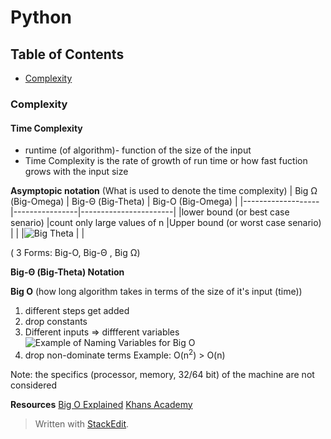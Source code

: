 # Python

## Table of Contents
* [Complexity](complexity)


### Complexity

#### Time Complexity
* runtime (of algorithm)- function of the size of the input
* Time Complexity is  the rate of growth of run time or how fast fuction grows with the input size

**Asymptopic notation**
(What is used to denote the time complexity)
| Big Ω (Big-Omega) | Big-Θ (Big-Theta) | Big-O (Big-Omega)  |
|-------------------|----------------|-----------------------|
|lower bound (or best case senario)  |count only large values of n |Upper bound (or worst case senario)  |
|	|![Big Theta](https://photos.app.goo.gl/p6ZwQAKqDHGL99hN6)	|	|

( 3 Forms: Big-O, Big-Θ , Big Ω)


**Big-Θ (Big-Theta) Notation**

**Big O** 
(how long algorithm takes in terms of the size of it's input (time))
1. different steps get added
2. drop constants 
3.  Different inputs => diffferent variables 
![Example of Naming Variables for Big O](https://photos.google.com/album/AF1QipPfjm3PHBCiN_eT1T8CAOtzKh6txR99WmTXPr93/photo/AF1QipO6ti8ZlIrT-mqBlEtWesSHBGwYwH0puYWkqJxw)
4. drop non-dominate terms 
Example: O(n<sup>2</sup>) > O(n)

Note: the specifics (processor, memory, 32/64 bit) of the machine are not considered

**Resources**
 [Big O Explained](https://www.youtube.com/watch?v=v4cd1O4zkGw)
 [Khans Academy](https://www.khanacademy.org/computing/computer-science/algorithms/asymptotic-notation/a/asymptotic-notation)

> Written with [StackEdit](https://stackedit.io/).
<!--stackedit_data:
eyJoaXN0b3J5IjpbLTE5MzA4NjQxODcsMjEyMDYzNTM2NiwtMT
UxMzg0NTIwMiwxODA0NTQ0Mjc3XX0=
-->